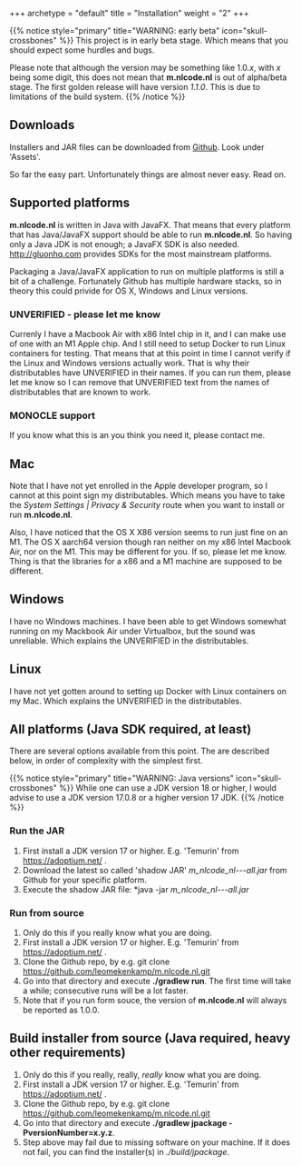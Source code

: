 +++
archetype = "default"
title = "Installation"
weight = "2"
+++

{{% notice style="primary" title="WARNING: early beta" icon="skull-crossbones" %}}
This project is in early beta stage. Which means that you should expect some hurdles and bugs.

Please note that although the version may be something like 1.0.*x*, with *x* being some digit,
this does not mean that **m.nlcode.nl** is out of alpha/beta stage. The first golden release will
have version *1.1.0*. This is due to limitations of the build system.
{{% /notice %}}

## Downloads
Installers and JAR files can be downloaded from
[Github](https://github.com/leomekenkamp/m.nlcode.nl/releases). Look under 'Assets'.

So far the easy part. Unfortunately things are almost never easy. Read on.

## Supported platforms
**m.nlcode.nl** is written in Java with JavaFX. That means that every platform that has Java/JavaFX
support should be able to run **m.nlcode.nl**. So having only a Java JDK is not enough; a JavaFX
SDK is also needed. http://gluonhq.com provides SDKs for the most mainstream platforms. 

Packaging a Java/JavaFX application to run on
multiple platforms is still a bit of a challenge. Fortunately Github has multiple hardware stacks,
so in theory this could privide for OS X, Windows and Linux versions.

### UNVERIFIED - please let me know
Currenly I have a Macbook Air with x86 Intel chip in it, and I can make use of one with an M1 Apple
chip. And I still need to setup Docker to run Linux containers for testing. That means that at this
point in time I cannot verify if the Linux and Windows versions actually work. That is why their
distributables have UNVERIFIED in their names. If you can run them, please let me know so I can
remove that UNVERIFIED text from the names of distributables that are known to work.

### MONOCLE support
If you know what this is an you think you need it, please contact me.

## Mac
Note that I have not yet enrolled in the Apple developer program, so I cannot at this point sign my
distributables. Which means you have to take the *System Settings | Privacy & Security* route when
you want to install or run **m.nlcode.nl**.

Also, I have noticed that the OS X X86 version seems to run just fine on an M1. The OS X aarch64
version though ran neither on my x86 Intel Macbook Air, nor on the M1. This may be different for
you. If so, please let me know. Thing is that the libraries for a x86 and a M1 machine are supposed
to be different.

## Windows
I have no Windows machines. I have been able to get Windows somewhat running on my Mackbook Air
under Virtualbox, but the sound was unreliable. Which explains the UNVERIFIED in the distributables.

## Linux
I have not yet gotten around to setting up Docker with Linux containers on my Mac. Which explains
the UNVERIFIED in the distributables.

## All platforms (Java SDK required, at least)
There are several options available from this point. The are described below, in order of complexity
with the simplest first.

{{% notice style="primary" title="WARNING: Java versions" icon="skull-crossbones" %}}
While one can use a JDK version 18 or higher, I would advise to use a JDK version 17.0.8 or a higher
version 17 JDK.
{{% /notice %}}

### Run the JAR
1. First install a JDK version 17 or higher. E.g. 'Temurin' from https://adoptium.net/ .
1. Download the latest so called 'shadow JAR' *m_nlcode_nl-<platform>-<version>-all.jar* from Github
for your specific platform.
1. Execute the shadow JAR file: *java -jar *m_nlcode_nl-<platform>-<version>-all.jar*

### Run from source
1. Only do this if you really know what you are doing.
1. First install a JDK version 17 or higher. E.g. 'Temurin' from https://adoptium.net/ .
1. Clone the Github repo, by e.g. git clone https://github.com/leomekenkamp/m.nlcode.nl.git 
1. Go into that directory and execute **./gradlew run**.
The first time will take a while; consecutive runs will be a lot faster.
1. Note that if you run form souce, the version of **m.nlcode.nl** will always be reported as 1.0.0.

## Build installer from source (Java required, heavy other requirements)
1. Only do this if you really, really, *really* know what you are doing.
1. First install a JDK version 17 or higher. E.g. 'Temurin' from https://adoptium.net/ .
1. Clone the Github repo, by e.g. git clone https://github.com/leomekenkamp/m.nlcode.nl.git 
1. Go into that directory and execute **./gradlew jpackage -PversionNumber=x.y.z**.
1. Step above may fail due to missing software on your machine. If it does not fail, you can find
the installer(s) in *./build/jpackage*.

